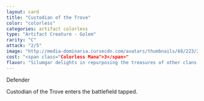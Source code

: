 ```yaml
---
layout: card
title: "Custodian of the Trove"
color: "colorless"
categories: artifact colorless
type: "Artifact Creature - Golem"
rarity: "C"
attack: "2/5"
image: "http://media-dominaria.cursecdn.com/avatars/thumbnails/68/223/200/283/635616661668921936.png"
cost: "<span class="Colorless Mana">3</span>"
flavor: "Silumgar delights in repurposing the treasures of other clans to serve his own ravenous greed."
---
```


Defender

Custodian of the Trove enters the battlefield tapped.
